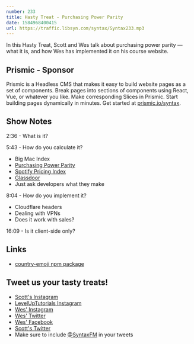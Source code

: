 ```yaml
---
number: 233
title: Hasty Treat - Purchasing Power Parity
date: 1584968400415
url: https://traffic.libsyn.com/syntax/Syntax233.mp3
---
```


In this Hasty Treat, Scott and Wes talk about purchasing power parity — what it is, and how Wes has implemented it on his course website.  

## Prismic - Sponsor
Prismic is a Headless CMS that makes it easy to build website pages as a set of components. Break pages into sections of components using React, Vue, or whatever you like. Make corresponding Slices in Prismic. Start building pages dynamically in minutes. Get started at [prismic.io/syntax](https://prismic.io/syntax).

## Show Notes

2:36 - What is it?

5:43 - How do you calculate it? 

* Big Mac Index
* [Purchasing Power Parity](https://github.com/rwieruch/purchasing-power-parity)
* [Spotify Pricing Index](https://mts.io/projects/spotify-pricing/)
* [Glassdoor](https://www.glassdoor.com/)
* Just ask developers what they make

8:04 - How do you implement it?

* Cloudflare headers
* Dealing with VPNs
* Does it work with sales?

16:09 - Is it client-side only? 

## Links
* [country-emoji npm package](https://www.npmjs.com/package/country-emoji)

## Tweet us your tasty treats!
* [Scott's Instagram](https://www.instagram.com/stolinski/)
* [LevelUpTutorials Instagram](https://www.instagram.com/LevelUpTutorials/)
* [Wes' Instagram](https://www.instagram.com/wesbos/)
* [Wes' Twitter](https://twitter.com/wesbos)
* [Wes' Facebook](https://www.facebook.com/wesbos.developer)
* [Scott's Twitter](https://twitter.com/stolinski)
* Make sure to include [@SyntaxFM](https://twitter.com/SyntaxFM) in your tweets